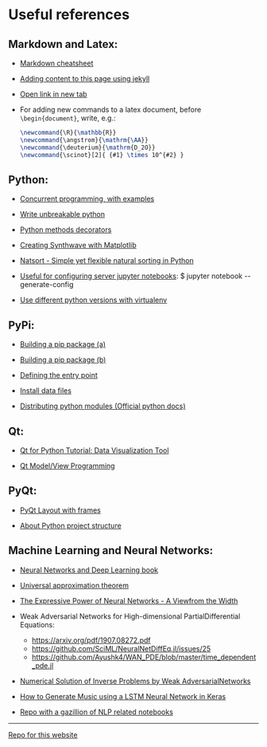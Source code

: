 ﻿# Useful references

## Markdown and Latex:

 - [Markdown cheatsheet](https://github.com/adam-p/markdown-here/wiki/Markdown-Cheatsheet)

 - [Adding content to this page using jekyll](https://help.github.com/en/github/working-with-github-pages/adding-content-to-your-github-pages-site-using-jekyll)

 - <a href="http://example.com/" target="_blank">Open link in new tab</a>
 - For adding new commands to a latex document, before `\begin{document}`, write, e.g.:  
   ```latex
   \newcommand{\R}{\mathbb{R}}  
   \newcommand{\angstrom}{\mathrm{\AA}}  
   \newcommand{\deuterium}{\mathrm{D_2O}}  
   \newcommand{\scinot}[2]{ {#1} \times 10^{#2} }  
   ```

## Python:

 - [Concurrent programming, with examples](https://begriffs.com/posts/2020-03-23-concurrent-programming.html)

 - [Write unbreakable python](https://jessewarden.com/2020/03/write-unbreakable-python.html)

 - [Python methods decorators](https://julien.danjou.info/guide-python-static-class-abstract-methods/)

 - [Creating Synthwave with Matplotlib](https://towardsdatascience.com/creating-synthwave-with-matplotlib-ea7c9be59760)

 - [Natsort - Simple yet flexible natural sorting in Python](https://pypi.org/project/natsort/)
  
 - [Useful for configuring server jupyter notebooks](https://jupyter-notebook.readthedocs.io/en/stable/public_server.html): \$ jupyter notebook --generate-config
 
 - [Use different python versions with virtualenv](https://stackoverflow.com/questions/1534210/use-different-python-version-with-virtualenv)
 
 
 ## PyPi:
 
 - [Building a pip package (a)](https://dzone.com/articles/executable-package-pip-install)
 
 - [Building a pip package (b)](https://packaging.python.org/tutorials/packaging-projects/)
 
 - [Defining the entry point](https://setuptools.readthedocs.io/en/latest/userguide/entry_point.html)
 
 - [Install data files](https://stackoverflow.com/questions/11235820/setup-py-not-installing-data-files)
 
 - [Distributing python modules (Official python docs)](https://docs.python.org/3.6/distributing/index.html)


## Qt:

 - [Qt for Python Tutorial: Data Visualization Tool](https://wiki.qt.io/Qt_for_Python_Tutorial:_Data_Visualization_Tool)

 - [Qt Model/View Programming](https://doc.qt.io/qt-5/model-view-programming.html)


## PyQt:

 - [PyQt Layout with frames](https://stackoverflow.com/questions/41483034/pyqt5-layout-with-frames)
 
 - [About Python project structure](https://stackoverflow.com/questions/22177976/generally-speaking-how-are-python-projects-structured)


## Machine Learning and Neural Networks:

 - [Neural Networks and Deep Learning book](http://static.latexstudio.net/article/2018/0912/neuralnetworksanddeeplearning.pdf)

 - [Universal approximation theorem](https://en.wikipedia.org/wiki/Universal_approximation_theorem)

 - [The Expressive Power of Neural Networks - A Viewfrom the Width](http://papers.nips.cc/paper/7203-the-expressive-power-of-neural-networks-a-view-from-the-width.pdf)

 - Weak Adversarial Networks for High-dimensional PartialDifferential Equations:
   - <https://arxiv.org/pdf/1907.08272.pdf>
   - <https://github.com/SciML/NeuralNetDiffEq.jl/issues/25>
   - <https://github.com/Ayushk4/WAN_PDE/blob/master/time_dependent_pde.jl>

 - [Numerical Solution of Inverse Problems by Weak AdversarialNetworks](https://arxiv.org/pdf/2002.11340.pdf)

 - [How to Generate Music using a LSTM Neural Network in Keras](https://towardsdatascience.com/how-to-generate-music-using-a-lstm-neural-network-in-keras-68786834d4c5)

 - [Repo with a gazillion of NLP related notebooks](https://notebooks.quantumstat.com/)

---
[Repo for this website](https://github.com/juanmcloaiza/juanmcloaiza.github.io)
